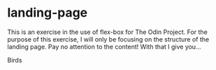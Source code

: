 # landing-page
This is an exercise in the use of flex-box for The Odin Project.
For the purpose of this exercise, I will only be focusing on the structure of the landing page.
Pay no attention to the content!
With that I give you...

Birds